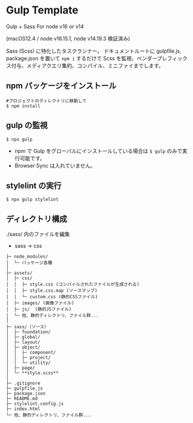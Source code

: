 # Gulp Template

Gulp + Sass
For node v16 or v14

(macOS12.4 / node v16.15.1, node v14.19.3 検証済み)

Sass (Scss) に特化したタスクランナー。
ドキュメントルートに gulpfile.js, package.json を置いて `npm i` するだけで Scss を監視、ベンダープレフィックス付与、メディアクエリ集約、コンパイル、ミニファイまでします。

## npm パッケージをインストール

```
#プロジェクトのディレクトリに移動して
$ npm install
```

## gulp の監視

```
$ npx gulp
```

- npm で Gulp をグローバルにインストールしている場合は `$ gulp` のみで実行可能です。
- Browser Sync は入れていません。

## stylelint の実行

```
$ npx gulp stylelint
```

## ディレクトリ構成

./sass/ 内のファイルを編集

- sass -> css

```
├─ node_modules/
│  └─ パッケージ各種
│
├─ assets/
│  ├─ css/
│  │  ├─ style.css (コンパイルされたファイルが生成される)
│  │  ├─ style.css.map (ソースマップ)
│  │  └─ custom.css (静的CSSファイル)
│  ├─ images/ (画像ファイル)
│  ├─ js/  (静的JSファイル)
│  └─ 他、静的ディレクトリ、ファイル群...
│
├─ sass/（ソース）
│  ├─ foundation/
│  ├─ global/
│  ├─ layout/
│  ├─ object/
│  │  ├─ component/
│  │  ├─ project/
│  │  └─ utility/
│  ├─ page/
│  └─ **style.scss**
│
├─ .gitignore
├─ gulpfile.js
├─ package.json
├─ README.md
├─ stylelint.config.js
├─ index.html
└─ 他、静的ディレクトリ、ファイル群...

```
